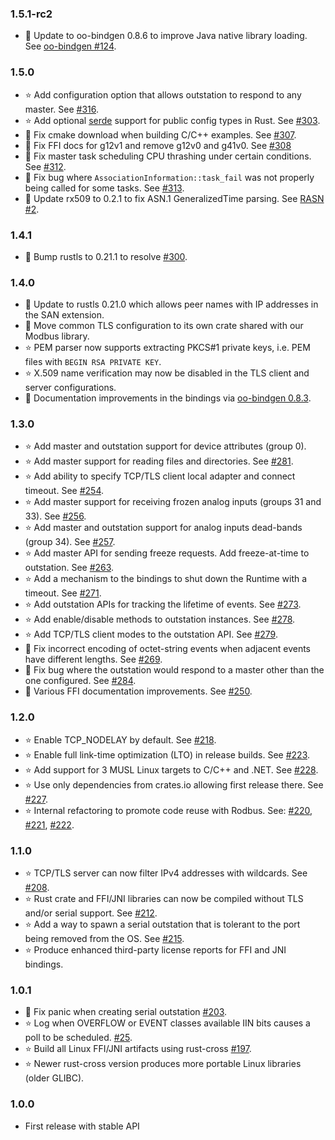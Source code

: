 ### 1.5.1-rc2 ###
* :wrench: Update to oo-bindgen 0.8.6 to improve Java native library loading. See [oo-bindgen #124](https://github.com/stepfunc/oo_bindgen/pull/124).

### 1.5.0 ###
* :star: Add configuration option that allows outstation to respond to any master. See [#316](https://github.com/stepfunc/dnp3/pull/316).
* :star: Add optional [serde](https://crates.io/crates/serde) support for public config types in Rust. See [#303](https://github.com/stepfunc/dnp3/pull/303).
* :wrench: Fix cmake download when building C/C++ examples. See [#307](https://github.com/stepfunc/dnp3/pull/307).
* :book: Fix FFI docs for g12v1 and remove g12v0 and g41v0. See [#308](https://github.com/stepfunc/dnp3/pull/308)
* :bug: Fix master task scheduling CPU thrashing under certain conditions. See [#312](https://github.com/stepfunc/dnp3/pull/312).
* :bug: Fix bug where `AssociationInformation::task_fail` was not properly being called for some tasks. See [#313](https://github.com/stepfunc/dnp3/pull/313).
* :bug: Update rx509 to 0.2.1 to fix ASN.1 GeneralizedTime parsing. See [RASN #2](https://github.com/stepfunc/rasn/pull/2).

### 1.4.1 ###
* :bug: Bump rustls to 0.21.1 to resolve [#300](https://github.com/stepfunc/dnp3/issues/300).

### 1.4.0 ###
* :wrench: Update to rustls 0.21.0 which allows peer names with IP addresses in the SAN extension.
* :wrench: Move common TLS configuration to its own crate shared with our Modbus library.
* :star: PEM parser now supports extracting PKCS#1 private keys, i.e. PEM files with `BEGIN RSA PRIVATE KEY`.
* :star: X.509 name verification may now be disabled in the TLS client and server configurations.
* :book: Documentation improvements in the bindings via [oo-bindgen 0.8.3](https://github.com/stepfunc/oo_bindgen/blob/main/CHANGELOG.md).

### 1.3.0 ###
* :star: Add master and outstation support for device attributes (group 0).
* :star: Add master support for reading files and directories. See [#281](https://github.com/stepfunc/dnp3/pull/281).
* :star: Add ability to specify TCP/TLS client local adapter and connect timeout. See [#254](https://github.com/stepfunc/dnp3/pull/254).
* :star: Add master support for receiving frozen analog inputs (groups 31 and 33). See [#256](https://github.com/stepfunc/dnp3/pull/256).
* :star: Add master and outstation support for analog inputs dead-bands (group 34). See [#257](https://github.com/stepfunc/dnp3/pull/257).
* :star: Add master API for sending freeze requests. Add freeze-at-time to outstation. See [#263](https://github.com/stepfunc/dnp3/pull/263).
* :star: Add a mechanism to the bindings to shut down the Runtime with a timeout. See [#271](https://github.com/stepfunc/dnp3/pull/271).
* :star: Add outstation APIs for tracking the lifetime of events. See [#273](https://github.com/stepfunc/dnp3/pull/273).
* :star: Add enable/disable methods to outstation instances. See [#278](https://github.com/stepfunc/dnp3/pull/278).
* :star: Add TCP/TLS client modes to the outstation API. See [#279](https://github.com/stepfunc/dnp3/pull/279).
* :bug: Fix incorrect encoding of octet-string events when adjacent events have different lengths. See [#269](https://github.com/stepfunc/dnp3/pull/270).
* :bug: Fix bug where the outstation would respond to a master other than the one configured. See [#284](https://github.com/stepfunc/dnp3/pull/284).
* :book: Various FFI documentation improvements. See [#250](https://github.com/stepfunc/dnp3/pull/250).

### 1.2.0 ###
* :star: Enable TCP_NODELAY by default. See [#218](https://github.com/stepfunc/dnp3/pull/218).
* :star: Enable full link-time optimization (LTO) in release builds. See [#223](https://github.com/stepfunc/dnp3/pull/223).
* :star: Add support for 3 MUSL Linux targets to C/C++ and .NET. See [#228](https://github.com/stepfunc/dnp3/pull/228).
* :star: Use only dependencies from crates.io allowing first release there. See [#227](https://github.com/stepfunc/dnp3/pull/227).
* :star: Internal refactoring to promote code reuse with Rodbus. See: [#220](https://github.com/stepfunc/dnp3/pull/220), [#221](https://github.com/stepfunc/dnp3/pull/221), [#222](https://github.com/stepfunc/dnp3/pull/222).

### 1.1.0 ###
* :star: TCP/TLS server can now filter IPv4 addresses with wildcards. See [#208](https://github.com/stepfunc/dnp3/pull/208).
* :star: Rust crate and FFI/JNI libraries can now be compiled without TLS and/or serial support. See [#212](https://github.com/stepfunc/dnp3/pull/212).
* :star: Add a way to spawn a serial outstation that is tolerant to the port being removed from the OS. See [#215](https://github.com/stepfunc/dnp3/pull/215).
* :star: Produce enhanced third-party license reports for FFI and JNI bindings.

### 1.0.1 ###
* :bug: Fix panic when creating serial outstation [#203](https://github.com/stepfunc/dnp3/pull/203).
* :star: Log when OVERFLOW or EVENT classes available IIN bits causes a poll to be scheduled. [#25](https://github.com/stepfunc/dnp3/pull/205).
* :star: Build all Linux FFI/JNI artifacts using rust-cross [#197](https://github.com/stepfunc/dnp3/pull/197).
* :star: Newer rust-cross version produces more portable Linux libraries (older GLIBC).

### 1.0.0 ###
* First release with stable API

